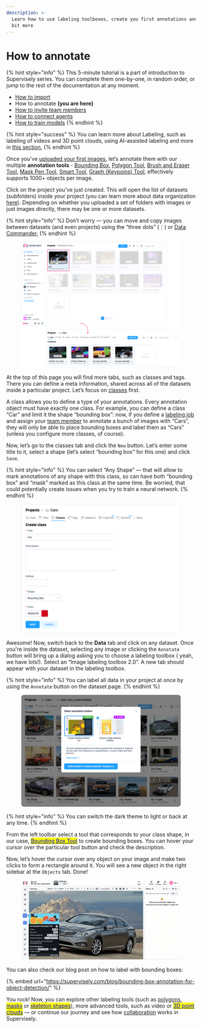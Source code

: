 ```yaml
---
description: >-
  Learn how to use labeling toolboxes, create you first annotations and a little
  bit more
---
```


# How to annotate

{% hint style="info" %}
This 5-minute tutorial is a part of introduction to Supervisely series. You can complete them one-by-one, in random order, or jump to the rest of the documentation at any moment.

* [How to import](How-to-import.md)
* How to annotate **(you are here)**
* [How to invite team members](Invite-member.md)
* [How to connect agents](connect-your-computer/)
* [How to train models](how-to-train-models.md)
{% endhint %}

{% hint style="success" %}
You can learn more about Labeling, such as labeling of videos and 3D point clouds, using AI-assisted labeling and more in [this section.](../labeling/Labeling-toolbox.md)
{% endhint %}

Once you've [uploaded your first images](How-to-import.md), let’s annotate them with our multiple **annotation tools** - [Bounding Box](https://supervisely.com/blog/bounding-box-annotation-for-object-detection/), [Polygon Tool](https://supervisely.com/blog/how-to-use-polygon-anotation-tool-for-image-segmentation/), [Brush and Eraser Tool](https://supervisely.com/blog/brush/), [Mask Pen Tool](https://supervisely.com/blog/mask-pen-tool/), [Smart Tool](https://supervisely.com/blog/smarttool-annotation/), [Graph (Keypoins) Tool](https://supervisely.com/blog/animal-pose-estimation/), effectively supports 1000+ objects per image.

Click on the project you’ve just created. This will open the list of datasets (subfolders) inside your project (you can learn more about data organization [here](../data-organization/overview.md)). Depending on whether you uploaded a set of folders with images or just images directly, there may be one or more datasets.&#x20;

{% hint style="info" %}
Don’t worry — you can move and copy images between datasets (and even projects) using the “three dots” (⋮) or [Data Commander.](../data-organization/data-commander/)&#x20;
{% endhint %}

<figure><img src="../.gitbook/assets/dataset (1).png" alt=""><figcaption></figcaption></figure>

At the top of this page you will find more tabs, such as classes and tags. There you can define a meta information, shared across all of the datasets inside a particular project. Let’s focus on [classes](broken-reference) first.

A class allows you to define a type of your annotations. Every annotation object must have exactly one class. For example, you can define a class “Car” and limit it the shape “bounding box”: now, if you define a [labeling job](../labeling/jobs/) and assign your [team member](../collaboration/members.md) to annotate a bunch of images with “Cars”, they will only be able to place bounding boxes and label them as “Cars” (unless you configure more classes, of course).

Now, let’s go to the classes tab and click the `New` button. Let’s enter some title to it, select a shape (let’s select “bounding box” for this one) and click `Save`.

{% hint style="info" %}
You can select “Any Shape” — that will allow to mark annotations of any shape with this class, so can have both “bounding box” and “mask” marked as this class at the same time. Be worried, that could potentially create issues when you try to train a neural network.
{% endhint %}

<figure><img src="../.gitbook/assets/create-class.png" alt=""><figcaption></figcaption></figure>

Awesome! Now, switch back to the **Data** tab and click on any dataset. Once you're inside the dataset, selecting any image or clicking the `Annotate` button will bring up a dialog asking you to choose a labeling toolbox ( yeah, we have lots!). Select an “Image labeling toolbox 2.0”. A new tab should appear with your dataset in the labeling toolbox.

{% hint style="info" %}
You can label all data in your project at once by using the `Annotate` button on the dataset page.
{% endhint %}

<figure><img src="../.gitbook/assets/open-toolbox.png" alt=""><figcaption></figcaption></figure>

{% hint style="info" %}
You can switch the dark theme to light or back at any time.
{% endhint %}

From the left toolbar select a tool that corresponds to your class shape, in our case, [<mark style="color:blue;">Bounding Box Tool</mark>](https://supervisely.com/blog/bounding-box-annotation-for-object-detection/) to create bounding boxes. You can hover your cursor over the particular tool button and check the description.

Now, let’s hover the cursor over any object on your image and make two clicks to form a rectangle around it. You will see a new object in the right sidebar at the `Objects` tab. Done!

<figure><img src="../.gitbook/assets/car-annotate (1).gif" alt=""><figcaption></figcaption></figure>

You can also check our blog post on how to label with bounding boxes:

{% embed url="https://supervisely.com/blog/bounding-box-annotation-for-object-detection/" %}

You rock! Now, you can explore other labeling tools (such as [polygons](https://supervisely.com/blog/how-to-use-polygon-anotation-tool-for-image-segmentation/), [<mark style="color:blue;">masks</mark>](https://supervisely.com/blog/smarttool-annotation/) or [<mark style="color:blue;">skeleton shapes</mark>](https://supervisely.com/blog/human-pose-estimation/)), more advanced tools, such as video or [<mark style="color:blue;">3D point clouds</mark>](https://supervisely.com/blog/3d-object-interpolation-in-point-clouds/) — or continue our journey and see how [collaboration](../collaboration/members.md) works in Supervisely.
